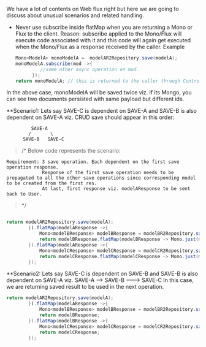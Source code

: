 We have a lot of contents on Web flux right but here we are going to discuss about unusual scenarios and related handling.

* Never use subscribe inside flatMap when you are returning a Mono or Flux to the client.
  Reason: subscribe applied to the Mono/Flux will execute code associated with it and this code will again get executed when the Mono/Flux as a response received by the caller. Example
  ```java
  Mono<ModelA> monoModelA =  modelAR2Repository.save(modelA);
  monoModelA.subscribe(mod ->{
           //some other async operation on mod.
        });
  return monoModelA; // this is returned to the caller through Controller method

  ```
In the above case, monoModelA will be saved twice viz. if its Mongo, you can see two documents persisted with same payload but different ids.

**Scenario1:
Lets say SAVE-C is dependent on SAVE-A and SAVE-B is also dependent on SAVE-A viz. 
CRUD save should appear in this order: 
```
         SAVE-A
        /       \
      SAVE-B   SAVE-C
```

> /*
   Below code represents the scenario:
   ```
   Requirement: 3 save operation. Each dependent on the first save operation response.
                Response of the first save operation needs to be propagated to all the other save operations since corresponding model to be created from the first res.
                At last, first response viz. modelAResponse to be sent back to User.
```
> */

```java

return modelAR2Repository.save(modelA);
        }).flatMap(modelAResponse ->{
            Mono<modelBResponse> modelBResponse = modelBR2Repository.save(createModelBFromModelA(modelAResponse));
            return modelBResponse.flatMap(modelBResponse -> Mono.just(modelAResponse));
        }).flatMap(modelAResponse ->{
            Mono<modelCResponse> modelCResponse = modelCR2Repository.save(createModelCFromModelA(modelAResponse));
            return modelCResponse.flatMap(modelCResponse -> Mono.just(modelAResponse));
        });

```
**Scenario2: 
Lets say SAVE-C is dependent on SAVE-B and SAVE-B is also dependent on SAVE-A viz. 
         SAVE-A   --> SAVE-B   ---> SAVE-C
In this case, we are returning saved result to be used in the next operation.
```java
return modelAR2Repository.save(modelA);
        }).flatMap(modelAResponse ->{
            Mono<modelBResponse> modelBResponse = modelBR2Repository.save(createModelBFromModelA(modelAResponse));
            return modelBResponse;
        }).flatMap(modelBResponse ->{
            Mono<modelCResponse> modelCResponse = modelCR2Repository.save(createModelCFromModelB(modelBResponse));
            return modelCResponse;
        });
```
